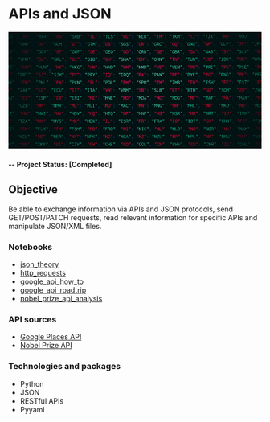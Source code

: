 # APIs and JSON

![alternative text](img/readme_image.jpg)

#### -- Project Status: [Completed]

## Objective
Be able to exchange information via APIs and JSON protocols, send GET/POST/PATCH requests, read relevant information for specific APIs and manipulate JSON/XML files.

### Notebooks
* [json_theory](json_theory.ipynb)
* [http_requests](http_requests.ipynb)
* [google_api_how_to](google_api_how_to.ipynb)
* [google_api_roadtrip](google_api_roadtrip.ipynb)
* [nobel_prize_api_analysis](nobel_prize_api_analysis.ipynb)

### API sources
* [Google Places API](https://developers.google.com/maps/documentation/places/web-service)
* [Nobel Prize API](http://api.nobelprize.org/v1/prize.json)

### Technologies and packages
* Python
* JSON
* RESTful APIs
* Pyyaml
